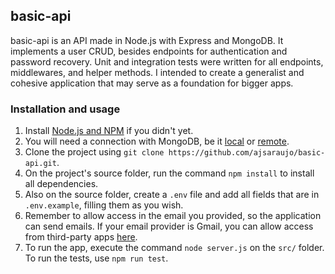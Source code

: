 ## basic-api 

basic-api is an API made in Node.js with Express and MongoDB. It implements a user CRUD, besides endpoints for authentication and password recovery. Unit and integration tests were written for all endpoints, middlewares, and helper methods. I intended to create a generalist and cohesive application that may serve as a foundation for bigger apps.

### Installation and usage

1. Install [Node.js and NPM](https://docs.npmjs.com/downloading-and-installing-node-js-and-npm) if you didn't yet.
2. You will need a connection with MongoDB, be it [local](https://zellwk.com/blog/local-mongodb/) or [remote](https://www.mongodb.com/cloud/atlas).
3. Clone the project using ``git clone https://github.com/ajsaraujo/basic-api.git``. 
4. On the project's source folder, run the command ``npm install`` to install all dependencies.
5. Also on the source folder, create a `.env` file and add all fields that are in `.env.example`, filling them as you wish. 
6. Remember to allow access in the email you provided, so the application can send emails. If your email provider is Gmail, you can allow access from third-party apps [here](https://myaccount.google.com/).
7. To run the app, execute the command ``node server.js`` on the `src/` folder. To run the tests, use `npm run test`. 
